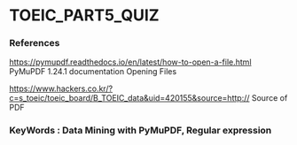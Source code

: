 # TOEIC_PART5_QUIZ
 
### References

https://pymupdf.readthedocs.io/en/latest/how-to-open-a-file.html PyMuPDF 1.24.1 documentation Opening Files

https://www.hackers.co.kr/?c=s_toeic/toeic_board/B_TOEIC_data&uid=420155&source=http:// Source of PDF

### KeyWords : Data Mining with PyMuPDF, Regular expression
